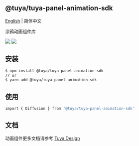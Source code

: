 ## @tuya/tuya-panel-animation-sdk

[English](./README.md) | 简体中文

涂鸦动画组件库

[![](https://img.shields.io/npm/v/@tuya/tuya-panel-animation-sdk/latest.svg)](https://www.npmjs.com/package/@tuya/tuya-panel-animation-sdk)
[![](https://codecov.io/gh/tuya/tuya-panel-sdk/branch/animation/graph/badge.svg)](https://codecov.io/gh/tuya/tuya-panel-sdk/branches/animation)

## 安装

```sh
$ npm install @tuya/tuya-panel-animation-sdk
// or
$ yarn add @tuya/tuya-panel-animation-sdk
```

## 使用

```sh
import { Diffusion } from '@tuya/tuya-panel-animation-sdk'
```

## 文档

动画组件更多文档请参考 [Tuya Design](https://panel-docs.tuyacn.com/tuya-panel-animation-sdk/Diffusion)
